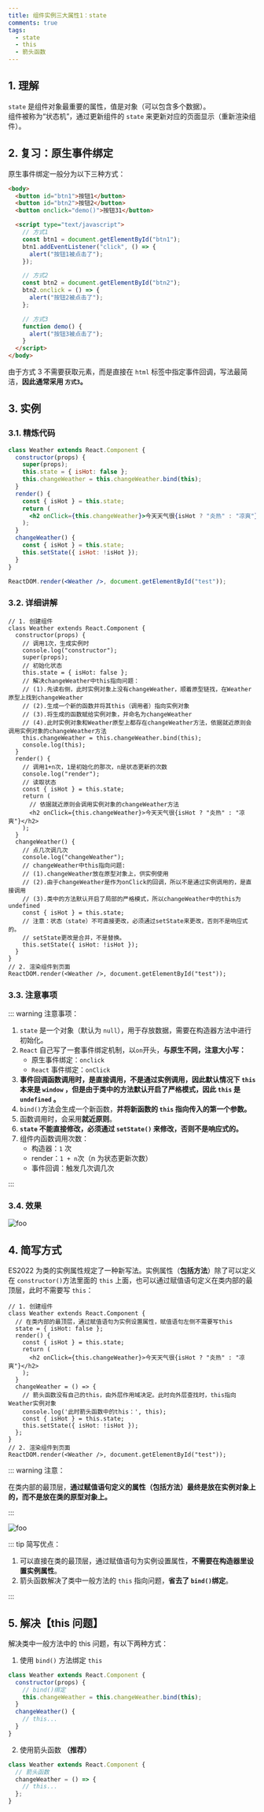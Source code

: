 ```yaml
---
title: 组件实例三大属性1：state
comments: true
tags:
  - state
  - this
  - 箭头函数
---
```


## 1. 理解

`state` 是组件对象最重要的属性，值是对象（可以包含多个数据）。  
组件被称为“状态机”，通过更新组件的 `state` 来更新对应的页面显示（重新渲染组件）。

## 2. 复习：原生事件绑定

原生事件绑定一般分为以下三种方式：

```html
<body>
  <button id="btn1">按钮1</button>
  <button id="btn2">按钮2</button>
  <button onclick="demo()">按钮31</button>

  <script type="text/javascript">
    // 方式1
    const btn1 = document.getElementById("btn1");
    btn1.addEventListener("click", () => {
      alert("按钮1被点击了");
    });

    // 方式2
    const btn2 = document.getElementById("btn2");
    btn2.onclick = () => {
      alert("按钮2被点击了");
    };

    // 方式3
    function demo() {
      alert("按钮3被点击了");
    }
  </script>
</body>
```

由于方式 3 不需要获取元素，而是直接在 `html` 标签中指定事件回调，写法最简洁，**因此通常采用 `方式3`。**

## 3. 实例

### 3.1. 精炼代码

```jsx
class Weather extends React.Component {
  constructor(props) {
    super(props);
    this.state = { isHot: false };
    this.changeWeather = this.changeWeather.bind(this);
  }
  render() {
    const { isHot } = this.state;
    return (
      <h2 onClick={this.changeWeather}>今天天气很{isHot ? "炎热" : "凉爽"}</h2>
    );
  }
  changeWeather() {
    const { isHot } = this.state;
    this.setState({ isHot: !isHot });
  }
}

ReactDOM.render(<Weather />, document.getElementById("test"));
```

### 3.2. 详细讲解

```jsx{9-14,23-24,30-34}
// 1. 创建组件
class Weather extends React.Component {
  constructor(props) {
    // 调用1次，生成实例时
    console.log("constructor");
    super(props);
    // 初始化状态
    this.state = { isHot: false };
    // 解决changeWeather中this指向问题：
    // (1).先读右侧，此时实例对象上没有changeWeather，顺着原型链找，在Weather原型上找到changeWeather
    // (2).生成一个新的函数并将其this（调用者）指向实例对象
    // (3).将生成的函数赋给实例对象，并命名为changeWeather
    // (4).此时实例对象和Weather原型上都存在changeWeather方法，依据就近原则会调用实例对象的changeWeather方法
    this.changeWeather = this.changeWeather.bind(this);
    console.log(this);
  }
  render() {
    // 调用1+n次，1是初始化的那次，n是状态更新的次数
    console.log("render");
    // 读取状态
    const { isHot } = this.state;
    return (
      // 依据就近原则会调用实例对象的changeWeather方法
      <h2 onClick={this.changeWeather}>今天天气很{isHot ? "炎热" : "凉爽"}</h2>
    );
  }
  changeWeather() {
    // 点几次调几次
    console.log("changeWeather");
    // changeWeather中this指向问题:
    // (1).changeWeather放在原型对象上，供实例使用
    // (2).由于changeWeather是作为onClick的回调，所以不是通过实例调用的，是直接调用
    // (3).类中的方法默认开启了局部的严格模式，所以changeWeather中的this为undefined
    const { isHot } = this.state;
    // 注意：状态（state）不可直接更改，必须通过setState来更改，否则不是响应式的。
    // setState更改是合并，不是替换。
    this.setState({ isHot: !isHot });
  }
}
// 2. 渲染组件到页面
ReactDOM.render(<Weather />, document.getElementById("test"));
```

### 3.3. 注意事项

::: warning 注意事项：

1. `state` 是一个对象（默认为 `null`），用于存放数据，需要在构造器方法中进行初始化。
2. `React` 自己写了一套事件绑定机制，以`on`开头，**与原生不同，注意大小写：**
   - 原生事件绑定：`onclick`
   - `React` 事件绑定：`onClick`
3. **事件回调函数调用时，是直接调用，不是通过实例调用，因此默认情况下 `this` 本来是 `window` ，但是由于类中的方法默认开启了严格模式，因此 `this` 是`undefined` 。**
4. `bind()`方法会生成一个新函数，**并将新函数的 `this` 指向传入的第一个参数。**
5. 函数调用时，会采用**就近原则**。
6. **`state` 不能直接修改，必须通过 `setState()` 来修改，否则不是响应式的。**
7. 组件内函数调用次数：
   - 构造器：`1` 次
   - render：`1 + n`次（n 为状态更新次数）
   - 事件回调：触发几次调几次

:::

### 3.4. 效果

<img class="zoomable" :src="$withBase('/images/screenshot/2/2/1.png')" alt="foo">

## 4. 简写方式

ES2022 为类的实例属性规定了一种新写法。实例属性（**包括方法**）除了可以定义在 `constructor()`方法里面的 `this` 上面，也可以通过赋值语句定义在类内部的最顶层，此时不需要写 `this`：

```jsx{3-4,11-16}
// 1. 创建组件
class Weather extends React.Component {
  // 在类内部的最顶层，通过赋值语句为实例设置属性，赋值语句左侧不需要写this
  state = { isHot: false };
  render() {
    const { isHot } = this.state;
    return (
      <h2 onClick={this.changeWeather}>今天天气很{isHot ? "炎热" : "凉爽"}</h2>
    );
  }
  changeWeather = () => {
    // 箭头函数没有自己的this，由外层作用域决定。此时向外层查找时，this指向Weather实例对象
    console.log('此时箭头函数中的this：', this);
    const { isHot } = this.state;
    this.setState({ isHot: !isHot });
  };
}
// 2. 渲染组件到页面
ReactDOM.render(<Weather />, document.getElementById("test"));
```

::: warning 注意：

在类内部的最顶层，**通过赋值语句定义的属性（包括方法）最终是放在实例对象上的，而不是放在类的原型对象上。**

:::

<img class="zoomable" :src="$withBase('/images/screenshot/2/2/2.png')" alt="foo">

::: tip 简写优点：

1. 可以直接在类的最顶层，通过赋值语句为实例设置属性，**不需要在构造器里设置实例属性**。
2. 箭头函数解决了类中一般方法的 `this` 指向问题，**省去了 `bind()`绑定**。

:::

## 5. 解决【this 问题】

解决类中一般方法中的 this 问题，有以下两种方式：

1. 使用 `bind()` 方法绑定 `this`

```js
class Weather extends React.Component {
  constructor(props) {
    // bind()绑定
    this.changeWeather = this.changeWeather.bind(this);
  }
  changeWeather() {
    // this...
  }
}
```

2. 使用箭头函数 **（推荐）**

```jsx
class Weather extends React.Component {
  // 箭头函数
  changeWeather = () => {
    // this...
  };
}
```
